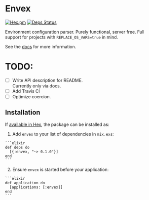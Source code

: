 # Envex

[![Hex.pm](https://img.shields.io/hexpm/v/envex.svg?maxAge=2592000)](https://hex.pm/packages/envex)
[![Deps Status](https://beta.hexfaktor.org/badge/prod/github/cnsa/envex.svg)](https://beta.hexfaktor.org/github/cnsa/envex)

Environment configuration parser. Purely functional, server free.
Full support for projects with `REPLACE_OS_VARS=true` in mind. 

See the [docs](https://hexdocs.pm/envex/) for more information.

# TODO:

- [ ] Write API description for README.  
  Currently only via docs.
- [ ] Add Travis CI
- [ ] Optimize coercion.  

## Installation

If [available in Hex](https://hex.pm/docs/publish), the package can be installed as:

  1. Add `envex` to your list of dependencies in `mix.exs`:

    ```elixir
    def deps do
      [{:envex, "~> 0.1.0"}]
    end
    ```

  2. Ensure `envex` is started before your application:

    ```elixir
    def application do
      [applications: [:envex]]
    end
    ```

